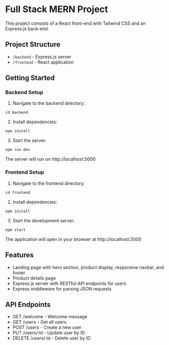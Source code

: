 # Full Stack MERN Project

This project consists of a React front-end with Tailwind CSS and an Express.js back-end.

## Project Structure

- `/backend` - Express.js server
- `/frontend` - React application

## Getting Started

### Backend Setup

1. Navigate to the backend directory:
```
cd backend
```

2. Install dependencies:
```
npm install
```

3. Start the server:
```
npm run dev
```

The server will run on http://localhost:5000

### Frontend Setup

1. Navigate to the frontend directory:
```
cd frontend
```

2. Install dependencies:
```
npm install
```

3. Start the development server:
```
npm start
```

The application will open in your browser at http://localhost:3000

## Features

- Landing page with hero section, product display, responsive navbar, and footer
- Product details page
- Express.js server with RESTful API endpoints for users
- Express middleware for parsing JSON requests

## API Endpoints

- GET /welcome - Welcome message
- GET /users - Get all users
- POST /users - Create a new user
- PUT /users/:id - Update user by ID
- DELETE /users/:id - Delete user by ID
